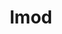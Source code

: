 ---
title: "lmod"
layout: cache
categories: [package, develop]
meta: {"compilers": ["gcc@=11.4.0"], "num_specs": 8, "num_specs_by_stack": {"root": 8, "tutorial": 8}, "oss": ["ubuntu22.04"], "platforms": ["linux"], "stacks": ["root", "tutorial"], "targets": ["x86_64_v3"], "versions": ["8.7.18"]}
spec_details: [{"compiler": "gcc@=11.4.0", "hash": "beblff7nqn73jbg2uzuuc5vznp2ecity", "os": "ubuntu22.04", "platform": "linux", "size": "-", "stacks": ["root", "tutorial"], "target": "x86_64_v3", "variants": ["+auto_swap", "build_system=autotools", "~redirect"], "versions": ["8.7.18"]}, {"compiler": "gcc@=11.4.0", "hash": "dt5cdnxlzli5ghwo5f4larl4qpu4dtfr", "os": "ubuntu22.04", "platform": "linux", "size": "-", "stacks": ["root", "tutorial"], "target": "x86_64_v3", "variants": ["+auto_swap", "build_system=autotools", "~redirect"], "versions": ["8.7.18"]}, {"compiler": "gcc@=11.4.0", "hash": "dyr7u73fkx37th7d6mgcpqo7bv3vfcbk", "os": "ubuntu22.04", "platform": "linux", "size": "-", "stacks": ["root", "tutorial"], "target": "x86_64_v3", "variants": ["+auto_swap", "build_system=autotools", "~redirect"], "versions": ["8.7.18"]}, {"compiler": "gcc@=11.4.0", "hash": "eg2vh56zo4trubo2xhkzyflwfxqkkb6t", "os": "ubuntu22.04", "platform": "linux", "size": "-", "stacks": ["root", "tutorial"], "target": "x86_64_v3", "variants": ["+auto_swap", "build_system=autotools", "~redirect"], "versions": ["8.7.18"]}, {"compiler": "gcc@=11.4.0", "hash": "gf2nbdgbuaabav3tjbc44dbrbqj767dw", "os": "ubuntu22.04", "platform": "linux", "size": "-", "stacks": ["root", "tutorial"], "target": "x86_64_v3", "variants": ["+auto_swap", "build_system=autotools", "~redirect"], "versions": ["8.7.18"]}, {"compiler": "gcc@=11.4.0", "hash": "ikegsqvj7pvihahf6f3bombut4szf32u", "os": "ubuntu22.04", "platform": "linux", "size": "-", "stacks": ["root", "tutorial"], "target": "x86_64_v3", "variants": ["+auto_swap", "build_system=autotools", "~redirect"], "versions": ["8.7.18"]}, {"compiler": "gcc@=11.4.0", "hash": "oihophluxglxi7pgbpqkuuyangiu5xxe", "os": "ubuntu22.04", "platform": "linux", "size": "-", "stacks": ["root", "tutorial"], "target": "x86_64_v3", "variants": ["+auto_swap", "build_system=autotools", "~redirect"], "versions": ["8.7.18"]}, {"compiler": "gcc@=11.4.0", "hash": "t4dvxa6bfpidsgblgfwtcn5h5eljuenj", "os": "ubuntu22.04", "platform": "linux", "size": "-", "stacks": ["root", "tutorial"], "target": "x86_64_v3", "variants": ["+auto_swap", "build_system=autotools", "~redirect"], "versions": ["8.7.18"]}]
---